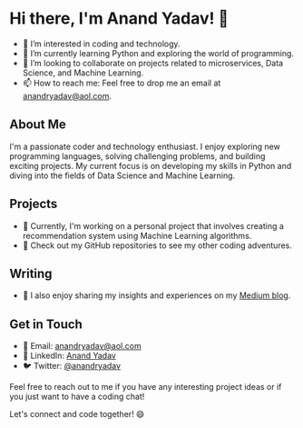 # Hi there, I'm Anand Yadav! 👋

- 👀 I’m interested in coding and technology.
- 🌱 I’m currently learning Python and exploring the world of programming.
- 💞️ I’m looking to collaborate on projects related to microservices, Data Science, and Machine Learning.
- 📫 How to reach me: Feel free to drop me an email at anandryadav@aol.com.

## About Me

I'm a passionate coder and technology enthusiast. I enjoy exploring new programming languages, solving challenging problems, and building exciting projects. My current focus is on developing my skills in Python and diving into the fields of Data Science and Machine Learning.

## Projects

- 🚀 Currently, I'm working on a personal project that involves creating a recommendation system using Machine Learning algorithms.
- 🌟 Check out my GitHub repositories to see my other coding adventures.

## Writing

- 📝 I also enjoy sharing my insights and experiences on my [Medium blog](https://medium.com/@aanandryadav).

## Get in Touch

- 📧 Email: anandryadav@aol.com
- 🔗 LinkedIn: [Anand Yadav](https://www.linkedin.com/in/anandryadav)
- 🐦 Twitter: [@anandryadav](https://twitter.com/anandryadav)

Feel free to reach out to me if you have any interesting project ideas or if you just want to have a coding chat!

Let's connect and code together! 😄


<!---
anandryadav/anandryadav is a ✨ special ✨ repository because its `README.md` (this file) appears on your GitHub profile.
You can click the Preview link to take a look at your changes.
--->
